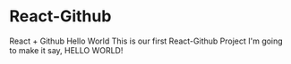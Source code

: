# React-Github
React + Github Hello World
This is our first React-Github Project I'm going to make it say, HELLO WORLD!
